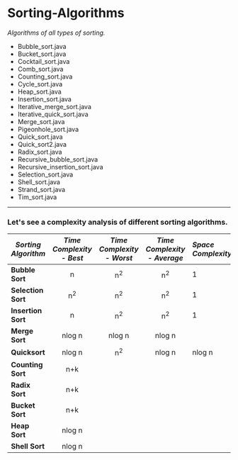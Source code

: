 # Sorting-Algorithms

*Algorithms of all types of sorting.*

* Bubble_sort.java
* Bucket_sort.java
* Cocktail_sort.java
* Comb_sort.java
* Counting_sort.java
* Cycle_sort.java
* Heap_sort.java
* Insertion_sort.java
* Iterative_merge_sort.java
* Iterative_quick_sort.java
* Merge_sort.java
* Pigeonhole_sort.java
* Quick_sort.java
* Quick_sort2.java
* Radix_sort.java
* Recursive_bubble_sort.java
* Recursive_insertion_sort.java
* Selection_sort.java
* Shell_sort.java
* Strand_sort.java
* Tim_sort.java

---

### Let's see a complexity analysis of different sorting algorithms.


| *Sorting Algorithm* |*Time Complexity - Best* |*Time Complexity - Worst* |*Time Complexity - Average* |*Space Complexity* |
| -------------       |:-------------:          | :-----:                  | :-------------:            |:-------------     |
| **Bubble Sort**     |   n                     |  n<sup>2</sup>           |  n<sup>2</sup>             | 1                 | 
| **Selection Sort**  |   n<sup>2</sup>         |  n<sup>2</sup>           |  n<sup>2</sup>             | 1                 | 
| **Insertion Sort**  |   n                     |  n<sup>2</sup>           |  n<sup>2</sup>             | 1                 | 
| **Merge Sort**      |   nlog n                |  nlog n                  |  nlog n                    |                   |
| **Quicksort**       |   nlog n                |  n<sup>2</sup>           |  nlog n                    | nlog n            |
| **Counting Sort**   |   n+k                   |                 |       | | |
| **Radix Sort**      |   n+k                   |                 |       | | |
| **Bucket Sort**     |   n+k                   |                 |       | | |
| **Heap Sort**       |   nlog n                |                 |       | | |
| **Shell Sort**      |   nlog n                |                 |       | | |
 
